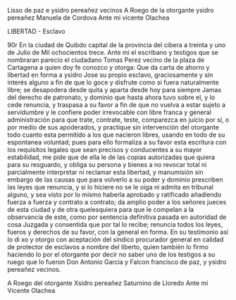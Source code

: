 Lisso de paz e ysidro pereañez vecinos
A Roego de la otorgante ysidro pereañez
Manuela de Cordova Ante mi
vicente Olachea

LIBERTAD - Esclavo

90r En la ciudad de Quibdo capital de la provincia del cibera a treinta y uno de Julio de Mil ochocientos trece. Ante mi el escribano y testigos que se nombraran parecio el ciudadano Tomas Perez vecino de la plaza de Cartagena a quien doy fe conozco y otorga: Que da carta de ahorro y libertad en forma a ysidro Jose su propio esclavo, graciosamente y sin interés alguno a fin de que lo goce y disfrute como si fuera naturalmente libre; se desapodera desde quita y aparta desde hoy para siempre Jamas del derecho de patronato, y dominio que hasta ahora tuvo sobre el, y lo cede renuncia, y traspasa a su favor a fin de que no vuelva a estar sujeto a servidumbre y le confiere poder irrevocable con libre franca y general administración para que trate, contrate, teste, comparezca en juicio por sí, o por medio de sus apoderados, y practique sin intervención del otorgante todo cuanto esta permitido a los que nacieron libres, usando en todo de su espontanea voluntad; pues para ello formaliza a su favor esta escritura con los requisitos legales que sean precisos y conducentes a su mayor estabilidad, me pide que de ella le de las copias autorizadas que quiera para su resguardo, y obliga su persona y bienes a no revocar total ni parcialmente interpretar ni reclamar esta libertad, y manumisión sin embargo de las causas que para volverlo a su poder y dominio prescriben las leyes que renuncia, y si lo hiciere no se le oiga ni admita en tribunal alguno, y sea visto por lo mismo haberla aprobado y ratificado añadiendo fuerza a fuerza y contrato a contrato; da amplio poder a los señores jueces de esta ciudad y de otra quelesquiera para que le compelan a la observancia de este, como por sentencia definitiva pasada en autoridad de cosa Juzgada y consentida que por tal lo recibe; renuncia todos los leyes, fueros y derechos de su favor, con la general en forma. En su testimonio así lo di xo y otorgo con aceptación del sindico procurador general en calidad de protector de esclavos a nombre del liberto, quien también lo firmo haciendo lo por el otorgante por decir no saber uno de los testigos a su ruego que lo fueron Don Antonio Garcia y Falcon francisco de paz, y ysidro pereañez vecinos.

A Roego del otorgante Xsidro pereañez
Saturnino de Lloredo Ante mi
Vicente Olachea